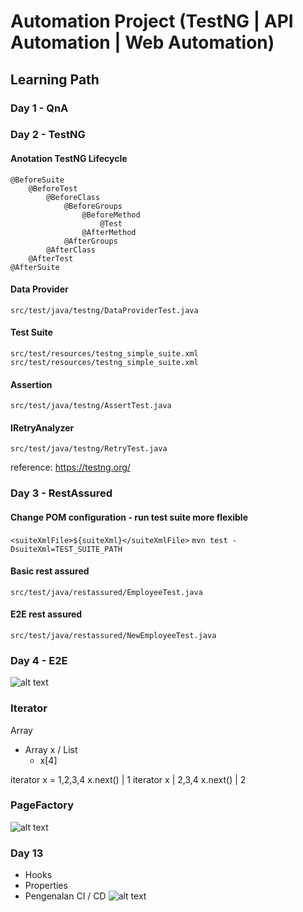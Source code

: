 # Automation Project (TestNG | API Automation | Web Automation)

## Learning Path

### Day 1 - QnA

### Day 2 - TestNG

#### Anotation TestNG Lifecycle
```
@BeforeSuite
    @BeforeTest
        @BeforeClass
            @BeforeGroups
                @BeforeMethod
                    @Test
                @AfterMethod
            @AfterGroups
        @AfterClass
    @AfterTest
@AfterSuite
```

#### Data Provider
```src/test/java/testng/DataProviderTest.java```

#### Test Suite
```src/test/resources/testng_simple_suite.xml```
```src/test/resources/testng_simple_suite.xml```

#### Assertion
```src/test/java/testng/AssertTest.java```

#### IRetryAnalyzer
```src/test/java/testng/RetryTest.java```

reference: https://testng.org/

### Day 3 - RestAssured

#### Change POM configuration - run test suite more flexible
```<suiteXmlFile>${suiteXml}</suiteXmlFile>```
```mvn test -DsuiteXml=TEST_SUITE_PATH```

#### Basic rest assured
```src/test/java/restassured/EmployeeTest.java```

#### E2E rest assured
```src/test/java/restassured/NewEmployeeTest.java```

### Day 4 - E2E
![alt text](image.png)

### Iterator

Array
- Array x / List
    - x[4]

iterator x = 1,2,3,4
x.next() | 1
iterator x | 2,3,4
x.next() | 2

### PageFactory

![alt text](image-1.png)

### Day 13
- Hooks
- Properties
- Pengenalan CI / CD
![alt text](image-2.png)